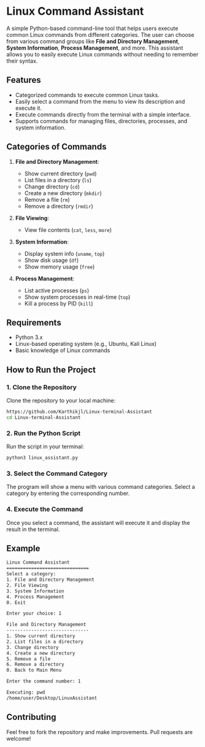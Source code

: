 
# Linux Command Assistant

A simple Python-based command-line tool that helps users execute common Linux commands from different categories. The user can choose from various command groups like **File and Directory Management**, **System Information**, **Process Management**, and more. This assistant allows you to easily execute Linux commands without needing to remember their syntax.

## Features

- Categorized commands to execute common Linux tasks.
- Easily select a command from the menu to view its description and execute it.
- Execute commands directly from the terminal with a simple interface.
- Supports commands for managing files, directories, processes, and system information.

## Categories of Commands

1. **File and Directory Management**:
   - Show current directory (`pwd`)
   - List files in a directory (`ls`)
   - Change directory (`cd`)
   - Create a new directory (`mkdir`)
   - Remove a file (`rm`)
   - Remove a directory (`rmdir`)

2. **File Viewing**:
   - View file contents (`cat`, `less`, `more`)

3. **System Information**:
   - Display system info (`uname`, `top`)
   - Show disk usage (`df`)
   - Show memory usage (`free`)

4. **Process Management**:
   - List active processes (`ps`)
   - Show system processes in real-time (`top`)
   - Kill a process by PID (`kill`)

## Requirements

- Python 3.x
- Linux-based operating system (e.g., Ubuntu, Kali Linux)
- Basic knowledge of Linux commands

## How to Run the Project

### 1. Clone the Repository
Clone the repository to your local machine:

```bash
https://github.com/Karthikjl/Linux-terminal-Assistant
cd Linux-terminal-Assistant
```

### 2. Run the Python Script
Run the script in your terminal:

```bash
python3 linux_assistant.py
```

### 3. Select the Command Category
The program will show a menu with various command categories. Select a category by entering the corresponding number.

### 4. Execute the Command
Once you select a command, the assistant will execute it and display the result in the terminal.

## Example

```bash
Linux Command Assistant
==============================
Select a category:
1. File and Directory Management
2. File Viewing
3. System Information
4. Process Management
0. Exit

Enter your choice: 1

File and Directory Management
------------------------------
1. Show current directory
2. List files in a directory
3. Change directory
4. Create a new directory
5. Remove a file
6. Remove a directory
0. Back to Main Menu

Enter the command number: 1

Executing: pwd
/home/user/Desktop/LinuxAssistant
```

## Contributing

Feel free to fork the repository and make improvements. Pull requests are welcome!

